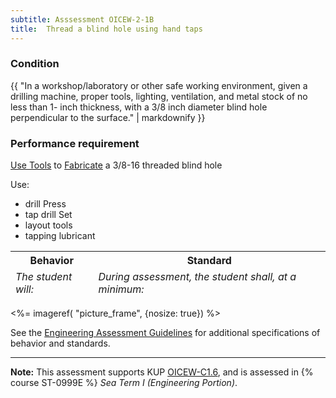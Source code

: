```yaml
---
subtitle: Asssessment OICEW-2-1B
title:  Thread a blind hole using hand taps
---
```




### Condition

{{ "In a workshop/laboratory or other safe working environment, given a drilling machine, proper tools, lighting, ventilation, and metal stock of no less than 1- inch thickness, with a 3/8 inch diameter blind hole perpendicular to the surface." | markdownify }}

### Performance requirement 

<table width='100%' class='Guidelines'>
 <thead>
 <tr>
     <th class='thirty'>Behavior</th>
     <th class='seventy'>Standard</th>
 </tr>
 <tr>
     <td><em>The student will:</em></td>
     <td><em>During assessment, the student shall, at a minimum:</em></td>
 </tr>
 </thead>
 <tbody>


<!--rowstart-->

[Use Tools](guidelines#usetools) to [Fabricate](guidelines#fabricate) a 3/8-16 threaded blind hole

<!--cellbreak-->

Use:

  * drill Press
  * tap drill Set
  * layout tools
  * tapping lubricant

<!--rowend-->


 </tbody>
 </table>

<%= imageref( "picture_frame", {nosize: true}) %>

See the [Engineering Assessment Guidelines](guidelines) for additional specifications of behavior and standards.


*****

**Note:** This assessment supports KUP [OICEW-C1.6]({{site.baseurl}}/tables/31.html#OICEW-C1.6), and is assessed in  {% course  ST-0999E %}  *Sea Term I (Engineering Portion)*. 


